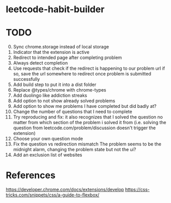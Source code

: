 # leetcode-habit-builder

# TODO

0. Sync chrome.storage instead of local storage
1. Indicator that the extension is active
2. Redirect to intended page after completing problem
3. Always detect completion
4. Use requests that check if the redirect is happening to our problem url
   if so, save the url somewhere to redirect once problem is submitted successfully
5. Add build step to put it into a dist folder
6. Replace @types/chrome with chrome-types
7. Add duolingo like addiction streaks
8. Add option to not show already solved problems
9. Add option to show me problems I have completed but did badly at?
10. Change the number of questions that I need to complete
11. Try reproducing and fix: it also recognizes that I solved the question no matter from which section of the problem i solved it from (i.e. solving the question from leetcode.com/problem/discussion doesn't trigger the extension)
12. Choose your own question mode
13. Fix the question vs redirection mismatch
    The problem seems to be the midnight alarm, changing the problem state but not the ui?
14. Add an exclusion list of websites

# References

https://developer.chrome.com/docs/extensions/develop
https://css-tricks.com/snippets/css/a-guide-to-flexbox/
